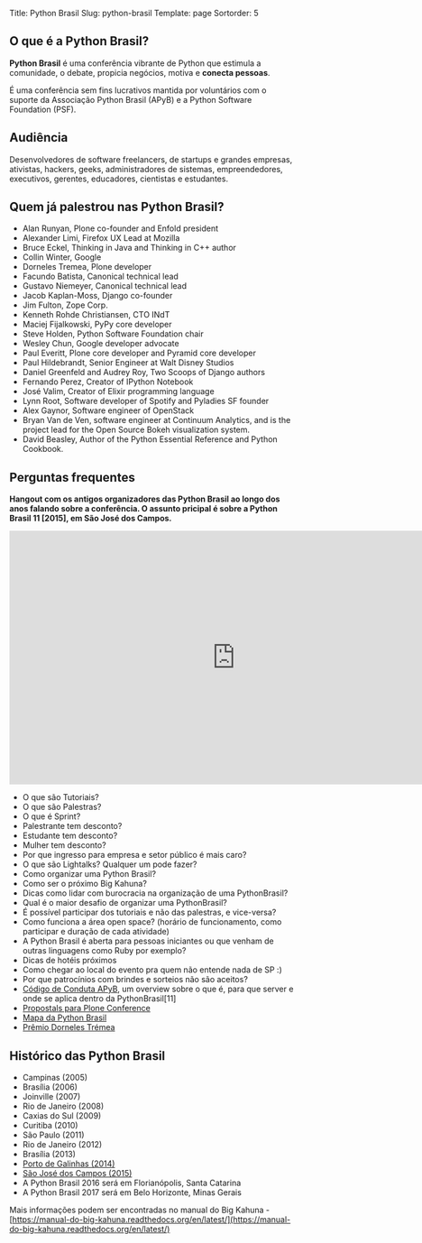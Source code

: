 Title: Python Brasil
Slug: python-brasil
Template: page
Sortorder: 5

## O que é a Python Brasil?

**Python Brasil** é uma conferência vibrante de Python que estimula a comunidade, o debate, propicia negócios, motiva e **conecta pessoas**. 

É uma conferência sem fins lucrativos mantida por voluntários com o suporte da Associação Python Brasil (APyB) e a Python Software Foundation (PSF).

## Audiência

Desenvolvedores de software freelancers, de startups e grandes empresas, ativistas, hackers, geeks, administradores de sistemas, empreendedores, executivos, gerentes, educadores, cientistas e estudantes.

## Quem já palestrou nas Python Brasil?

- Alan Runyan, Plone co-founder and Enfold president 
- Alexander Limi, Firefox UX Lead at Mozilla 
- Bruce Eckel, Thinking in Java and Thinking in C++ author 
- Collin Winter, Google 
- Dorneles Tremea, Plone developer 
- Facundo Batista, Canonical technical lead 
- Gustavo Niemeyer, Canonical technical lead 
- Jacob Kaplan-Moss, Django co-founder 
- Jim Fulton, Zope Corp. 
- Kenneth Rohde Christiansen, CTO INdT 
- Maciej Fijalkowski, PyPy core developer 
- Steve Holden, Python Software Foundation chair 
- Wesley Chun, Google developer advocate 
- Paul Everitt, Plone core developer and Pyramid core developer 
- Paul Hildebrandt, Senior Engineer at Walt Disney Studios 
- Daniel Greenfeld and Audrey Roy, Two Scoops of Django authors 
- Fernando Perez, Creator of IPython Notebook
- José Valim, Creator of Elixir programming language
- Lynn Root, Software developer of Spotify and Pyladies SF founder
- Alex Gaynor, Software engineer of OpenStack
- Bryan Van de Ven, software engineer at Continuum Analytics, and is the project lead for the Open Source Bokeh visualization system.
- David Beasley, Author of the Python Essential Reference and Python Cookbook. 

## Perguntas frequentes

**Hangout com os antigos organizadores das Python Brasil ao longo dos anos falando sobre a conferência. O assunto pricipal é sobre a Python Brasil 11 [2015], em São José dos Campos.**

<iframe width="800" height="450" src="https://www.youtube.com/embed/YEWVyRF9zfw" frameborder="0" allowfullscreen></iframe>

- O que são Tutoriais?
- O que são Palestras?
- O que é Sprint?
- Palestrante tem desconto?
- Estudante tem desconto?
- Mulher tem desconto?
- Por que ingresso para empresa e setor público é mais caro?
- O que são Lightalks? Qualquer um pode fazer?
- Como organizar uma Python Brasil?
- Como ser o próximo Big Kahuna?
- Dicas como lidar com burocracia na organização de uma PythonBrasil?
- Qual é o maior desafio de organizar uma PythonBrasil?
- É possível participar dos tutoriais e não das palestras, e vice-versa?
- Como funciona a área open space? (horário de funcionamento, como participar e duração de cada atividade)
- A Python Brasil é aberta para pessoas iniciantes ou que venham de outras linguagens como Ruby por exemplo?
- Dicas de hotéis próximos
- Como chegar ao local do evento pra quem não entende nada de SP :)
- Por que patrocínios com brindes e sorteios não são aceitos?
- [Código de Conduta APyB](https://github.com/pythonbrasil/codigo-de-conduta), um overview sobre o que é, para que server e onde se aplica dentro da PythonBrasil[11]
- [Propostals para Plone Conference](https://plone.org/events/conferences/plone-conference-2016/2016-call-for-proposals)
- [Mapa da Python Brasil](https://mapa-pybr11.herokuapp.com/)
- [Prêmio Dorneles Trémea](https://www.youtube.com/watch?v=SlmB-g7uJdo)

## Histórico das Python Brasil

- Campinas (2005)
- Brasília (2006) 
- Joinville (2007)
- Rio de Janeiro (2008)
- Caxias do Sul (2009)
- Curitiba (2010)
- São Paulo (2011)
- Rio de Janeiro (2012)
- Brasília (2013)
- [Porto de Galinhas (2014)](http://2014.pythonbrasil.org.br/)
- [São José dos Campos (2015)](http://pythonbrasil.github.io/pythonbrasil11-site/)
- A Python Brasil 2016 será em Florianópolis, Santa Catarina 
- A Python Brasil 2017 será em Belo Horizonte, Minas Gerais

Mais informações podem ser encontradas no manual do Big Kahuna - [https://manual-do-big-kahuna.readthedocs.org/en/latest/](https://manual-do-big-kahuna.readthedocs.org/en/latest/)

 

